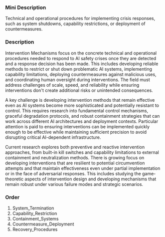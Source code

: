 ### Mini Description

Technical and operational procedures for implementing crisis responses, such as system shutdowns, capability restrictions, or deployment of countermeasures.

### Description

Intervention Mechanisms focus on the concrete technical and operational procedures needed to respond to AI safety crises once they are detected and a response decision has been made. This includes developing reliable methods to restrict or shut down problematic AI systems, implementing capability limitations, deploying countermeasures against malicious uses, and coordinating human oversight during interventions. The field must address challenges of scale, speed, and reliability while ensuring interventions don't create additional risks or unintended consequences.

A key challenge is developing intervention methods that remain effective even as AI systems become more sophisticated and potentially resistant to control. This requires research into fundamental control mechanisms, graceful degradation protocols, and robust containment strategies that can work across different AI architectures and deployment contexts. Particular attention is paid to ensuring interventions can be implemented quickly enough to be effective while maintaining sufficient precision to avoid disrupting critical AI-dependent infrastructure.

Current research explores both preventive and reactive intervention approaches, from built-in kill switches and capability limitations to external containment and neutralization methods. There is growing focus on developing interventions that are resilient to potential circumvention attempts and that maintain effectiveness even under partial implementation or in the face of adversarial responses. This includes studying the game-theoretic aspects of intervention design and developing mechanisms that remain robust under various failure modes and strategic scenarios.

### Order

1. System_Termination
2. Capability_Restriction
3. Containment_Systems
4. Countermeasure_Deployment
5. Recovery_Procedures
